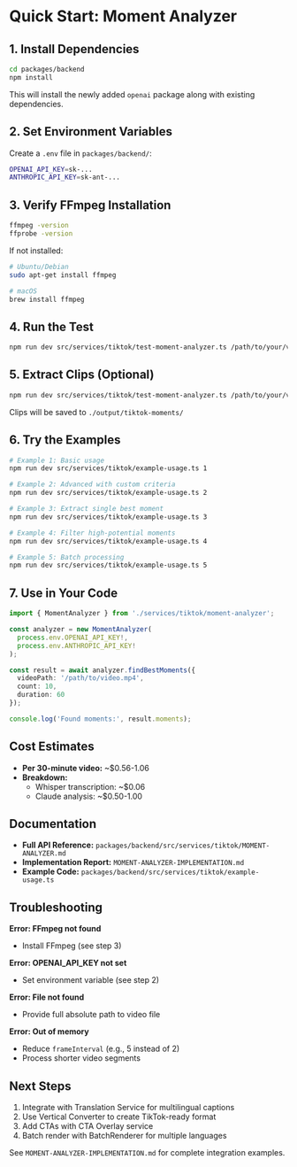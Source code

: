 # Quick Start: Moment Analyzer

## 1. Install Dependencies

```bash
cd packages/backend
npm install
```

This will install the newly added `openai` package along with existing dependencies.

## 2. Set Environment Variables

Create a `.env` file in `packages/backend/`:

```bash
OPENAI_API_KEY=sk-...
ANTHROPIC_API_KEY=sk-ant-...
```

## 3. Verify FFmpeg Installation

```bash
ffmpeg -version
ffprobe -version
```

If not installed:
```bash
# Ubuntu/Debian
sudo apt-get install ffmpeg

# macOS
brew install ffmpeg
```

## 4. Run the Test

```bash
npm run dev src/services/tiktok/test-moment-analyzer.ts /path/to/your/video.mp4
```

## 5. Extract Clips (Optional)

```bash
npm run dev src/services/tiktok/test-moment-analyzer.ts /path/to/your/video.mp4 --extract
```

Clips will be saved to `./output/tiktok-moments/`

## 6. Try the Examples

```bash
# Example 1: Basic usage
npm run dev src/services/tiktok/example-usage.ts 1

# Example 2: Advanced with custom criteria
npm run dev src/services/tiktok/example-usage.ts 2

# Example 3: Extract single best moment
npm run dev src/services/tiktok/example-usage.ts 3

# Example 4: Filter high-potential moments
npm run dev src/services/tiktok/example-usage.ts 4

# Example 5: Batch processing
npm run dev src/services/tiktok/example-usage.ts 5
```

## 7. Use in Your Code

```typescript
import { MomentAnalyzer } from './services/tiktok/moment-analyzer';

const analyzer = new MomentAnalyzer(
  process.env.OPENAI_API_KEY!,
  process.env.ANTHROPIC_API_KEY!
);

const result = await analyzer.findBestMoments({
  videoPath: '/path/to/video.mp4',
  count: 10,
  duration: 60
});

console.log('Found moments:', result.moments);
```

## Cost Estimates

- **Per 30-minute video:** ~$0.56-1.06
- **Breakdown:**
  - Whisper transcription: ~$0.06
  - Claude analysis: ~$0.50-1.00

## Documentation

- **Full API Reference:** `packages/backend/src/services/tiktok/MOMENT-ANALYZER.md`
- **Implementation Report:** `MOMENT-ANALYZER-IMPLEMENTATION.md`
- **Example Code:** `packages/backend/src/services/tiktok/example-usage.ts`

## Troubleshooting

**Error: FFmpeg not found**
- Install FFmpeg (see step 3)

**Error: OPENAI_API_KEY not set**
- Set environment variable (see step 2)

**Error: File not found**
- Provide full absolute path to video file

**Error: Out of memory**
- Reduce `frameInterval` (e.g., 5 instead of 2)
- Process shorter video segments

## Next Steps

1. Integrate with Translation Service for multilingual captions
2. Use Vertical Converter to create TikTok-ready format
3. Add CTAs with CTA Overlay service
4. Batch render with BatchRenderer for multiple languages

See `MOMENT-ANALYZER-IMPLEMENTATION.md` for complete integration examples.
